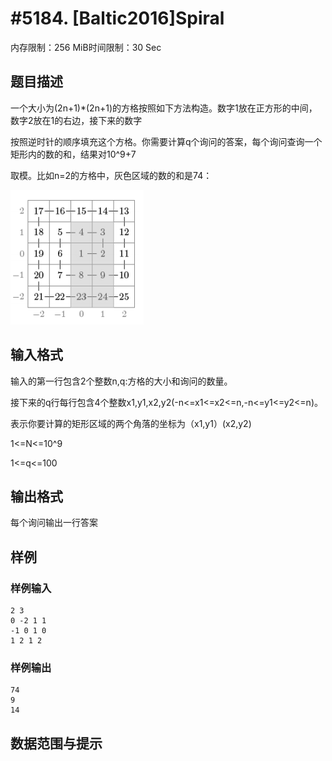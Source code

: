 # #5184. [Baltic2016]Spiral

内存限制：256 MiB时间限制：30 Sec

## 题目描述

一个大小为(2n+1)*(2n+1)的方格按照如下方法构造。数字1放在正方形的中间，数字2放在1的右边，接下来的数字

按照逆时针的顺序填充这个方格。你需要计算q个询问的答案，每个询问查询一个矩形内的数的和，结果对10^9+7

取模。比如n=2的方格中，灰色区域的数的和是74：

 ![](upload/201802/vv2.png)

## 输入格式

输入的第一行包含2个整数n,q:方格的大小和询问的数量。

接下来的q行每行包含4个整数x1,y1,x2,y2(-n<=x1<=x2<=n,-n<=y1<=y2<=n)。

表示你要计算的矩形区域的两个角落的坐标为（x1,y1）(x2,y2)

1<=N<=10^9

1<=q<=100

## 输出格式

每个询问输出一行答案

## 样例

### 样例输入

    
    2 3
    0 -2 1 1
    -1 0 1 0
    1 2 1 2
    

### 样例输出

    
    74
    9
    14
    

## 数据范围与提示
